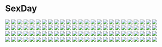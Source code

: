 # SexDay
![](https://konachan.com/image/f38b61ed8c1f30d53956019731f29ae8/Konachan.com%20-%20200406%20christmas%20crossover%20eureka%20furude_rika%20group%20guitar%20hat%20instrument%20k-on%21%20lucky_star%20nagi%20pedobear%20santa_hat%20shana%20thighhighs%20tree%20vocaloid%20yotsubato%21.jpg)
![](https://konachan.com/image/fb86053881dd02170a75123034d715fc/Konachan.com%20-%2067243%20maribel_han%20touhou%20usami_renko.jpg)
![](https://konachan.com/jpeg/41066b2c1d88fc20db749fecdade19e3/Konachan.com%20-%20232081%20nishizawa%20pokemon%20popplio%20suiren_%28pokemon%29%20waifu2x.jpg)
![](https://konachan.com/image/842c879d1481f04072113164dfc399ee/Konachan.com%20-%2027041%20adilicia_ren_mathers%20honami_takase_ambler%20rental_magica.jpg)
![](https://konachan.com/image/a4409ddb2d3597ea5d9e7c8e898df938/Konachan.com%20-%20252910%20black_hair%20blue_eyes%20clouds%20long_hair%20original%20sky%20tagme_%28artist%29.jpg)
![](https://konachan.com/image/93837d5a555bfb6b504663574651a670/Konachan.com%20-%20189039%20blonde_hair%20blue_eyes%20building%20headband%20kagamine_rin%20navel%20ruins%20short_hair%20vocaloid%20yilx.jpg)
![](https://konachan.com/jpeg/cc687a3a13997eee36735a89c3449f3d/Konachan.com%20-%20271230%20apple%20atatos%20blonde_hair%20bloomers%20dress%20flowers%20food%20fruit%20hat%20moon%20night%20pointed_ears%20red_eyes%20rose%20short_hair%20signed%20sky%20stars%20touhou%20vampire%20wings.jpg)
![](https://konachan.com/image/ccc4236a7f28d411c6e033fbc2b24bd4/Konachan.com%20-%2031349%20amagahara_inaho%20favorite%20food%20game_cg%20happy_margaret%21%20kokonoka%20nishinomiya_shizuru%20rindou_saki.jpg)
![](https://konachan.com/jpeg/a2cf5dbc55943d3b8b7380baa1bfaeff/Konachan.com%20-%20165510%202girls%20animal_ears%20bakemonogatari%20breasts%20dress%20hanekawa_tsubasa%20monogatari_%28series%29%20nipples%20purple_hair%20senjougahara_hitagi%20yuri.jpg)
![](https://konachan.com/image/fd1b3fa1b7ac90d1413802c84214245d/Konachan.com%20-%20181763%20brown_eyes%20brown_hair%20h.i.t_%2859-18-45%29%20japanese_clothes%20kimono%20misaka_mikoto%20to_aru_kagaku_no_railgun%20to_aru_majutsu_no_index.jpg)
![](https://konachan.com/jpeg/c2e3abb7d7d2b33718839e26b79b6040/Konachan.com%20-%20219249%20animal_ears%20gray_hair%20kneehighs%20mousegirl%20nazrin%20netamaru%20red_eyes%20short_hair%20skirt%20tail%20touhou.jpg)
![](https://konachan.com/image/e0821a83afe1234bee87f27a299310e0/Konachan.com%20-%20249013%20blonde_hair%20boots%20brown_eyes%20cape%20djeeta_%28granblue_fantasy%29%20gloves%20granblue_fantasy%20hat%20signed%20thighhighs%20villyane%20witch%20witch_hat.jpg)
![](https://konachan.com/image/b20e4f74789583cfa950d95fc9d81591/Konachan.com%20-%20256165%202girls%20fuyuki_jun%20hatsune_miku%20long_hair%20megurine_luka%20twintails%20vocaloid.jpg)
![](https://konachan.com/image/57d5cd8d69d644084348a450eb1f65ab/Konachan.com%20-%2016627%20asahina_mikuru%20asakura_ryouko%20group%20guitar%20instrument%20koizumi_itsuki%20kyon%20male%20nagato_yuki%20suzumiya_haruhi%20suzumiya_haruhi_no_yuutsu%20tsuruya.jpg)
![](https://konachan.com/jpeg/61c1c903892921140909089b2bdbfbac/Konachan.com%20-%2017102%20aria%20mizunashi_akari.jpg)
![](https://konachan.com/image/c0f2fcfbf926a1ab5de453cc943f4c6b/Konachan.com%20-%2050056%20hayate_no_gotoku%20katsura_hinagiku.jpg)
![](https://konachan.com/image/7d5a0bf52ec2c7c976fb06b90a69196f/Konachan.com%20-%20163252%20akatsuki%20all_male%20deidara%20doll%20male%20naruto%20naruto_shippuden%20puppet%20sasori.jpg)
![](https://konachan.com/image/ae81fcd0114ada3abfebd24efa6b2eaf/Konachan.com%20-%2042594%20oki_kiki%20sumaga%20tsuji_santa.jpg)
![](https://konachan.com/jpeg/0a458c7c7b15b182a126a8735a29f14a/Konachan.com%20-%20166697%20blonde_hair%20blush%20green_eyes%20hat%20mizuhashi_parsee%20pointed_ears%20ryosios%20santa_hat%20scarf%20short_hair%20touhou.jpg)
![](https://konachan.com/image/09a9c6c0c78a1f92e15704e4a51e9dd5/Konachan.com%20-%20193596%20blonde_hair%20breasts%20cleavage%20jeminl%20long_hair%20orange_eyes%20ribbons%20touhou%20yakumo_yukari.jpg)
![](https://konachan.com/jpeg/b0c6704208e17f8f759c13fbafb16143/Konachan.com%20-%2089957%20blonde_hair%20boots%20bow%20braids%20brown_eyes%20hat%20kirisame_marisa%20long_hair%20shiratsuyu%20stars%20touhou%20witch.jpg)
![](https://konachan.com/image/2bc7c62408a8e46107653779d96a8714/Konachan.com%20-%20149488%20hatsune_miku%20karakuri_pierrot_%28vocaloid%29%20sawao_%28kenban2%29%20vocaloid.jpg)
![](https://konachan.com/image/a4af836d1ebf92df3a50081627467e00/Konachan.com%20-%20264562%20barefoot%20blonde_hair%20cait%20golden_darkness%20horns%20long_hair%20nopan%20pink_eyes%20to_love_ru%20watermark.jpg)
![](https://konachan.com/jpeg/ed710480b3b35815b2478d1d1000917d/Konachan.com%20-%20254790%20blonde_hair%20blush%20breasts%20cleavage%20cropped%20long_hair%20navel%20oozora_itsuki%20open_shirt%20panties%20purple_eyes%20shirt%20twintails%20underwear%20white.jpg)
![](https://konachan.com/jpeg/8672c3169d2b8a7c6e62fcdad8f43ee0/Konachan.com%20-%20252504%20aliasing%20blue_hair%20breasts%20censored%20cum%20dark_skin%20fate_grand_order%20fate_%28series%29%20hewsack%20navel%20nipples%20nude%20penis%20purple_eyes%20sex%20spread_legs.jpg)
![](https://konachan.com/image/79b46a3c45c095c4fb3adf838f77158e/Konachan.com%20-%2026892%20aqua_eyes%20aqua_hair%20ass%20ayano_naoto%20blush%20elbow_gloves%20gloves%20hatsune_miku%20headphones%20long_hair%20panties%20skirt%20thighhighs%20twintails%20underwear%20vocaloid.jpg)
![](https://konachan.com/image/27d3261208b258eb2c23ec7c608bc193/Konachan.com%20-%2067415%20megurine_luka%20vocaloid.jpg)
![](https://konachan.com/image/fb4f4f70331b582a322ccd8f78878078/Konachan.com%20-%2016016%20minakami_rinrin%20sister_princess.jpg)
![](https://konachan.com/jpeg/998c809958f9fc3c203e883836710e74/Konachan.com%20-%2088820%20bloomers%20blue_eyes%20breast_grab%20breasts%20brown_hair%20censored%20cum%20game_cg%20gym_uniform%20marmalade%20mikeou%20nipples%20no_bra%20sex%20yashiro_tsubasa.jpg)
![](https://konachan.com/image/378a27a13a702190ead7d619dec184a8/Konachan.com%20-%20151161%20jpeg_artifacts%20onjouji_toki%20saki%20shimizudani_ryuuka%20tagme.jpg)
![](https://konachan.com/image/bfe5844f11a241835d4841263daf2288/Konachan.com%20-%20290924%20animal%20baka_%28mh6516620%29%20bird%20building%20clouds%20guitar%20instrument%20music%20original%20skirt%20sky.jpg)
![](https://konachan.com/image/e0df21b8c84483ea6a25ac01942b8327/Konachan.com%20-%20141081%20brown_eyes%20brown_hair%20flowers%20long_hair%20sword_art_online%20thighhighs%20yuuki_asuna.jpg)
![](https://konachan.com/image/be9b1c96002b1e56a7fab7ce4f9defbc/Konachan.com%20-%20114675%20black_hair%20blush%20breasts%20erect_nipples%20horns%20long_hair%20original%20pointed_ears%20tagme%20third-party_edit.jpg)
![](https://konachan.com/jpeg/94acd5a455e7b08685aaf6a1e7f1cd09/Konachan.com%20-%20297930%20apron%20brown_hair%20cropped%20ensemble_%28company%29%20green_eyes%20kimishima_ao%20nipples%20otome_ga_tsumugu_koi_no_canvas%20short_hair.jpg)
![](https://konachan.com/image/99b1a130a0f0bcd42f938de7d79e42c3/Konachan.com%20-%2010244%20japanese_clothes%20mahou_shoujo_lyrical_nanoha%20mahou_shoujo_lyrical_nanoha_strikers%20reinforce_zwei%20vita%20yukata.jpg)
![](https://konachan.com/image/107a9ed57092631842d77d11e6ca1cc6/Konachan.com%20-%205548%20bath%20blonde_hair%20blue_eyes%20mikeou%20nude.jpg)
![](https://konachan.com/jpeg/c2e64fba8ee313e3e921be999d33ef85/Konachan.com%20-%20238843%20blue_eyes%20blush%20clochette%20game_cg%20harugasaki_kanau%20long_hair%20panties%20pink_hair%20school_uniform%20shintaro%20spread_legs%20thighhighs%20underwear.jpg)
![](https://konachan.com/image/7f7557839c64a4c35bb699f5d9c8bca8/Konachan.com%20-%20292250%202girls%20breasts%20bronya_zaychik%20cake%20cleavage%20flowers%20food%20fruit%20honkai_impact%20munseonghwa%20seele_vollerei%20strawberry.jpg)
![](https://konachan.com/image/1c7741126b4c389bd8cca86167bb2fe2/Konachan.com%20-%2095899%20all_male%20kamui_gakupo%20male%20vocaloid.jpg)
![](https://konachan.com/image/aae0c0073b9c4374f78d0c12fc982688/Konachan.com%20-%2095422%20aqua_eyes%20blonde_hair%20kagamine_len%20kagamine_rin%20male%20scarf%20short_hair%20tama_%28songe%29%20vocaloid.jpg)
![](https://konachan.com/image/88601a49a9a7cb0d222db9b8f7c1f7c7/Konachan.com%20-%20275128%20black_hair%20brown_eyes%20catgirl%20choker%20close%20cropped%20enmoire%20final_fantasy%20final_fantasy_xiv%20miqo%27te%20realistic%20scar%20short_hair%20tattoo.jpg)
![](https://konachan.com/jpeg/90f4bb674a8d48cfa5a925abdb31e232/Konachan.com%20-%20111420%20fang%20francesca_lucchini%20strike_witches%20white.jpg)
![](https://konachan.com/jpeg/1d5cb0e84de7543f2097dc2b10dced8b/Konachan.com%20-%2019935%20bicolored_eyes%20rozen_maiden%20suiseiseki.jpg)
![](https://konachan.com/jpeg/2953586c38cdf119713eebca543041e6/Konachan.com%20-%20213451%20anthropomorphism%20brown_hair%20kantai_collection%20long_hair%20ponytail%20saitou_%28lynx-shrike%29%20umbrella%20water%20weapon%20yamato_%28kancolle%29.jpg)
![](https://konachan.com/image/ad5b84dca4443d325309f26c2fffe1c4/Konachan.com%20-%2097323%20bikini%20breasts%20brown_eyes%20brown_hair%20cleavage%20erect_nipples%20leaves%20open_shirt%20original%20swimsuit%20tagme%20taka_tony%20tan_lines%20underboob.jpg)
![](https://konachan.com/jpeg/cfe11c72c84b12aee51058bd359e94fe/Konachan.com%20-%20203301%20anthropomorphism%20blush%20breasts%20censored%20cum%20footjob%20nipples%20open_shirt%20panties%20penis%20sblack%20skirt%20spread_legs%20suzuya_%28kancolle%29%20thighhighs%20underwear.jpg)
![](https://konachan.com/image/79a1b8426ea5e6409cce41c3a505e1a3/Konachan.com%20-%2063727%20favorite%20game_cg%20hisakaki_kosame%20hoshizora_no_memoria%20kogasaka_you%20shida_kazuhiro%20spear%20weapon.jpg)
![](https://konachan.com/image/dfc3f70c76e6e32163d706957c06bb6f/Konachan.com%20-%20222802%20armor%20breasts%20cleavage%20g_q%20long_hair%20navel%20orange_hair%20original%20spear%20thighhighs%20weapon%20yellow_eyes.jpg)
![](https://konachan.com/image/29704b8775e1b7a8b2f2e0f33a1610c6/Konachan.com%20-%2020263%20baiken%20breasts%20cleavage%20guilty_gear%20japanese_clothes%20red_hair%20scar%20sword%20weapon.jpg)
![](https://konachan.com/jpeg/6d71fb28d804ebab69834bc7f2bed6c7/Konachan.com%20-%20253024%20aqua_eyes%20black_hair%20breasts%20brown_eyes%20brown_hair%20bunbun%20fire%20fire_girl%20glasses%20group%20long_hair%20navel%20necklace%20nude%20onsen%20ponytail%20towel%20water.jpg)
![](https://konachan.com/jpeg/7cd7692daaf9b98cd929758d2e930ec2/Konachan.com%20-%20178589%20animal%20blonde_hair%20ceru%20flowers%20horse%20leaves%20original%20purple_eyes%20short_hair%20tail.jpg)
![](https://konachan.com/jpeg/4bace022c69ca63dd7fcbd33afc6b057/Konachan.com%20-%20192473%20game_cg%20giga%20harvest_overray%20nironiro%20tamaki_yuuka.jpg)
![](https://konachan.com/image/f72f9585c1f9c6d2002e6d8782706073/Konachan.com%20-%2062803%20black_hair%20blonde_hair%20blue_eyes%20breasts%20himemiya_chikane%20japanese_clothes%20kaishaku%20kannazuki_no_miko%20kurusugawa_himeko%20long_hair%20miko%20yuri.jpg)
![](https://konachan.com/image/c9153d61b9ce90e0ec7db4a37eb38fdb/Konachan.com%20-%20187194%20animal%20animal_ears%20bird%20black_hair%20brown_hair%20camera%20car%20kaitou0215%20long_hair%20red_eyes%20shameimaru_aya%20short_hair%20skirt%20tie%20touhou%20white_hair%20wolfgirl.jpg)
![](https://konachan.com/image/8cb10a01b38a3c987e5fc8eee803f73f/Konachan.com%20-%2035893%20animal_ears%20catgirl%20kyouran_kazoku_nikki%20midarezaki_kyouka.jpg)
![](https://konachan.com/image/121d417d1af0a420c7197099e6f348c3/Konachan.com%20-%2085112%20chibimame%20glasses%20panties%20pantyhose%20perrine-h_clostermann%20strike_witches%20underwear.jpg)
![](https://konachan.com/jpeg/c64f47ba3816831d030da61fd3aedb8e/Konachan.com%20-%20298840%20aqua_eyes%20bed%20blush%20breasts%20cleavage%20long_hair%20naginagiwaffle%20original%20pajamas%20pink_hair.jpg)
![](https://konachan.com/image/ad3cc923dd20a4e37737abd518aa4778/Konachan.com%20-%20237130%202girls%20aliasing%20aqua_eyes%20blush%20building%20city%20clouds%20foxgirl%20glasses%20kneehighs%20long_hair%20misaki_yuu%20original%20petals%20ribbons%20short_hair%20shorts%20sky%20tail.jpg)
![](https://konachan.com/jpeg/37013ed3ec819dd75848b4ba32352cf0/Konachan.com%20-%20284877%20blush%20breasts%20brown_eyes%20brown_hair%20game_cg%20kneehighs%20kopianget%20my_girlfriend%20navel%20nipples%20penis%20pubic_hair%20pussy%20sex%20skirt%20uncensored.jpg)
![](https://konachan.com/jpeg/44be0a121bb5f1bc8716c10004f9af17/Konachan.com%20-%20209293%20blush%20breast_hold%20breasts%20choker%20clochette%20game_cg%20long_hair%20male%20nipples%20nude%20penis%20pink_hair%20pussy%20sex%20shintaro%20spread_legs%20uncensored%20wristwear.jpg)
![](https://konachan.com/jpeg/548181d114a37a8b33cd5769fdbf21a7/Konachan.com%20-%20215351%202girls%20blue_eyes%20blush%20choker%20gizensha%20ia%20long_hair%20microphone%20pink_hair%20purple_eyes%20purple_hair%20vocaloid%20voiceroid%20wet%20yuzuki_yukari.jpg)
![](https://konachan.com/image/189b4e5103f81dc7bc13148f71e2a4f1/Konachan.com%20-%20205671%20369minmin%20building%20city%20grass%20male%20moon%20original%20ruins%20stars%20sunset%20water%20wings.jpg)
![](https://konachan.com/image/ae1c6d319d7fe70cea8408c5aafcbe63/Konachan.com%20-%2080873%20ayanami_rei%20blue_hair%20bodysuit%20neon_genesis_evangelion%20red_eyes%20short_hair%20skintight%20watermark.jpg)
![](https://konachan.com/jpeg/f389d8c12f9f561fe50542c61bb61d51/Konachan.com%20-%2079283%20angel_ring%20apron%20game_cg%20moonstone%20tagme%20toomi_sana.jpg)
![](https://konachan.com/image/e583c392567b2c9271e098f95643f3b9/Konachan.com%20-%20167632%20blue_eyes%20brown_hair%20mikasa_ackerman%20remimim%20scarf%20shingeki_no_kyojin%20short_hair%20sword%20uniform%20weapon.jpg)
![](https://konachan.com/image/6dc48d1f94d1cfc329e574116b170336/Konachan.com%20-%20177071%20animal%20barefoot%20black_hair%20crossover%20hanekawa_tsubasa%20monogatari_%28series%29%20purple_eyes%20puzzle_%26_dragons%20short_hair%20tiger.jpg)
![](https://konachan.com/image/7521aad8e16b03a707e390ae4de5f970/Konachan.com%20-%2019277%20blue%20braids%20hat%20maria-sama_ga_miteru%20shimazu_yoshino%20shingo_%28missing_link%29.jpg)
![](https://konachan.com/image/e74055ed8ec9ccc4d656c42b1fc5d17a/Konachan.com%20-%2017920%20higurashi_no_naku_koro_ni%20maebara_keiichi%20ryuuguu_rena.jpg)
![](https://konachan.com/image/96c376d53172d14fc5eaa0b7cacddb32/Konachan.com%20-%20111250%20barefoot%20black_hair%20blue_eyes%20brown_hair%20dress%20flowers%20green_eyes%20nopan%20original%20red_eyes%20tearfish%20white_hair.jpg)
![](https://konachan.com/image/bc82ab24951f2335a7a201fa4693a3bc/Konachan.com%20-%2095100%20aqua_eyes%20blue_eyes%20blue_hair%20blush%20brown_eyes%20brown_hair%20christmas%20kotobamaru%20long_hair%20orange_hair%20short_hair%20socks%20thighhighs%20twintails.jpg)
![](https://konachan.com/image/dfd5889002dd401916e5713edf082abf/Konachan.com%20-%2085247%20coppelia_%28futamine%29%20panty_%26_stocking_with_garterbelt%20panty_%28character%29%20stocking_%28character%29.jpg)
![](https://konachan.com/image/571245c0ab7989f9148d1b7f92ea5655/Konachan.com%20-%2042552%20alive_z%20blonde_hair%20blue_eyes%20brown_eyes%20brown_hair%20glasses%20long_hair.jpg)
![](https://konachan.com/jpeg/13d3a8c3ccb703877ed9b4ff468b7a01/Konachan.com%20-%20190341%20blush%20breasts%20brown_hair%20long_hair%20mint_cube%20nipples%20no_bra%20open_shirt%20pan_%28mimi%29%20panties%20panty_pull%20pussy_juice%20scan%20thighhighs%20underwear.jpg)
![](https://konachan.com/image/cf3c8fd76217f43244ba35c7cf777bff/Konachan.com%20-%20207713%20akame_ga_kill%21%20barefoot%20bikini%20breasts%20drink%20esdeath%20gag%20hat%20heihei_de_hei_yan_long%20swimsuit.jpg)
![](https://konachan.com/jpeg/83678bb6f6b4bcbcb274c486dd2f1ec5/Konachan.com%20-%20232420%20bikini%20cropped%20houtengeki%20original%20scan%20swimsuit.jpg)
![](https://konachan.com/image/a2f9756a89d69e3dd3395ccea13ae015/Konachan.com%20-%20174359%20black_hair%20blonde_hair%20blue_eyes%20brown_hair%20fang%20fuuki%20gray_hair%20group%20hat%20long_hair%20red_eyes%20school_uniform%20skirt%20socks%20tie%20torn_clothes%20yellow_eyes.jpg)
![](https://konachan.com/image/5fd7fd539a0ce6e44ee34e020f58985b/Konachan.com%20-%2037570%20brown_hair%20car%20clouds%20endo_lorna%20ex_driver%20flowers%20gloves%20long_hair%20necklace%20sky%20water.jpg)
![](https://konachan.com/image/a53e4f274d971be9f4940c396b397523/Konachan.com%20-%20179571%20animal_ears%20brown_hair%20catgirl%20orange_eyes%20original%20skirt%20tail%20thighhighs%20twintails%20zizi_%28zz22%29.jpg)
![](https://konachan.com/jpeg/71fc9af5084f6fd0ed08f7735e296696/Konachan.com%20-%20306571%20blush%20bow%20braids%20dress%20hasu_%28hk_works%29%20headdress%20hololive%20long_hair%20minato_aqua%20purple_eyes%20purple_hair%20twintails%20white%20wristwear.jpg)
![](https://konachan.com/image/3affb4a7288806487ab16c0b0e366797/Konachan.com%20-%2034123%20parfait_chocolat%20tagme.jpg)
![](https://konachan.com/jpeg/74e810f6a0750529e737f7366e0298b0/Konachan.com%20-%20178054%20blonde_hair%20blush%20dengeki_hime%20lass%20loli%20mayoeru_futari_to_sekai_no_subete%20nipples%20nopan%20scan%20vier%20youta.jpg)
![](https://konachan.com/image/3c865004a8d90f37b09e00e891491293/Konachan.com%20-%2054749%20blue_eyes%20blue_hair%20brown_hair%20chibi_maru%20cirno%20demon%20fairy%20green_hair%20group%20hat%20koakuma%20long_hair%20miko%20myon%20red_eyes%20sky%20sunset%20touhou%20witch.jpg)
![](https://konachan.com/jpeg/de5a6706387ffdd74f8c842ef4418064/Konachan.com%20-%20201766%20apple%20barefoot%20bow%20building%20city%20clouds%20dress%20fang%20food%20fruit%20landscape%20original%20psyche3313%20rooftop%20scenic%20sky%20tail%20wings%20wristwear%20yellow_eyes.jpg)
![](https://konachan.com/image/a1f1a17be71f26557d4786ff6ce753ae/Konachan.com%20-%2075734%20animal_ears%20blush%20breasts%20catgirl%20cleavage%20himari%20isono_satoshi%20jpeg_artifacts%20long_hair%20no_bra%20omamori_himari%20see_through.jpg)
![](https://konachan.com/jpeg/8e23e54570042f1e05bcec7b56835845/Konachan.com%20-%20245270%20black_eyes%20black_hair%20mikasa_ackerman%20navel%20pauld%20scarf%20shingeki_no_kyojin%20short_hair%20signed.jpg)
![](https://konachan.com/image/51232f8747252e76585cc9bfdb3b208a/Konachan.com%20-%2080623%20brown_eyes%20dress%20k-on%21%20landscape%20nakano_azusa%20sayaemon%20scenic%20twintails.jpg)
![](https://konachan.com/image/d43c40eda2173efa23f12b80236b8658/Konachan.com%20-%2099023%20bra%20kamijou_eri%20twintails%20underwear.jpg)
![](https://konachan.com/image/af495b478679ea440d445662ae68bd3b/Konachan.com%20-%20148143%20camera%20hmniao%20original%20scenic%20sky.jpg)
![](https://konachan.com/image/d44a2f1a5de2c849ddd0c203b133eb79/Konachan.com%20-%2022827%20kanon.jpg)
![](https://konachan.com/jpeg/ee3f5845edd7721af8fc54196cef45e1/Konachan.com%20-%2027172%20itoshiki_rin%20sayonara_zetsubou_sensei.jpg)
![](https://konachan.com/image/18117377eb136d886ce527b2ddfa70c7/Konachan.com%20-%20238103%20mclelun%20nobody%20original%20scenic%20shade%20sky%20tree%20watermark.jpg)
![](https://konachan.com/image/b377757d9804741d0a72b96b4411a06e/Konachan.com%20-%20178454%20brown_eyes%20brown_hair%20chimecho%20empoleon%20garchomp%20houndoom%20kisaitu%20logo%20long_hair%20luxray%20pantyhose%20pokemon%20scarf%20skirt%20togekiss.jpg)
![](https://konachan.com/image/dac97d09d89abf611c3cbf70ae5b71c7/Konachan.com%20-%2055563%20kagamine_rin%20tamura_hiro%20umbrella%20vocaloid.jpg)
![](https://konachan.com/image/87aeade487f24d9b9220ac3ce6e1e4f4/Konachan.com%20-%20227817%20anal%20anus%20blush%20breasts%20censored%20close%20cum%20fellatio%20green_hair%20group%20handjob%20nipples%20nude%20penis%20pubic_hair%20pussy%20ring_dream%20sex%20tears%20wanaata%20wet.jpg)
![](https://konachan.com/jpeg/231f1e19b9b4ff86a135f052f068b18c/Konachan.com%20-%20179999%20animal_ears%20blonde_hair%20blue_hair%20breasts%20bunny_ears%20bunnygirl%20cleavage%20gray_hair%20luky%20original%20pantyhose%20red_hair%20thighhighs%20twintails.jpg)
![](https://konachan.com/image/244e81aa471526431bba4dc9cdb767bb/Konachan.com%20-%20151053%20black_eyes%20black_hair%20brown_hair%20christmas%20flowers%20food%20glasses%20green_eyes%20kinomoto_sakura%20kinomoto_touya%20moonknives%20ribbons%20school_uniform%20short_hair.jpg)
![](https://konachan.com/jpeg/566fe164ed0cc9eb0da19d3c01a12784/Konachan.com%20-%20196828%20anus%20bed%20bertille_althusser%20blonde_hair%20breasts%20game_cg%20komori_kei%20nipples%20open_shirt%20pussy%20ricotta%20spread_legs%20uncensored%20walkure_romanze.jpg)
![](https://konachan.com/image/1a8e68cc7fca317e35c5988970f19e7f/Konachan.com%20-%20267781%20animal_ears%20blush%20bondage%20bra%20bunny_ears%20bunnygirl%20collar%20long_hair%20nnyara%20panties%20panty_pull%20purple_hair%20red_eyes%20touhou%20underwear%20vibrator%20wristwear.jpg)
![](https://konachan.com/image/9e12835f3dcb2d0058e2d5df8e16079b/Konachan.com%20-%20179065%20anthropomorphism%20bow_%28weapon%29%20brown_hair%20green_eyes%20japanese_clothes%20kaga_%28kancolle%29%20kantai_collection%20lif_%28lif-ppp%29%20water%20weapon.jpg)
![](https://konachan.com/jpeg/e34f0d66aca0bc3cc8fc336210aea22e/Konachan.com%20-%2053085%20animal_ears%20bell%20bow%20bra%20breasts%20catgirl%20cleavage%20kuronekogata%20original%20panties%20ribbons%20tail%20thighhighs%20underwear.jpg)
